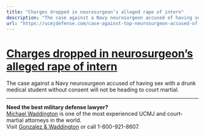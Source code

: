 ```yaml
---
title: "Charges dropped in neurosurgeon’s alleged rape of intern"
description: "The case against a Navy neurosurgeon accused of having sex with a drunk medical student without consent will not be heading to court martial."
url: "https://ucmjdefense.com/case-against-top-neurosurgeon-accused-of-sexual-assault-will-not-go-to-court-martial.html"
---
```


# [Charges dropped in neurosurgeon’s alleged rape of intern](https://ucmjdefense.com/case-against-top-neurosurgeon-accused-of-sexual-assault-will-not-go-to-court-martial.html)

The case against a Navy neurosurgeon accused of having sex with a drunk medical student without consent will not be heading to court martial.

---

**Need the best military defense lawyer?**  
[Michael Waddington](https://ucmjdefense.com/attorneys/michael-stewart-waddington-partner.html) is one of the most experienced UCMJ and court-martial attorneys in the world.  
Visit [Gonzalez & Waddington](https://ucmjdefense.com) or call 1-800-921-8607.
